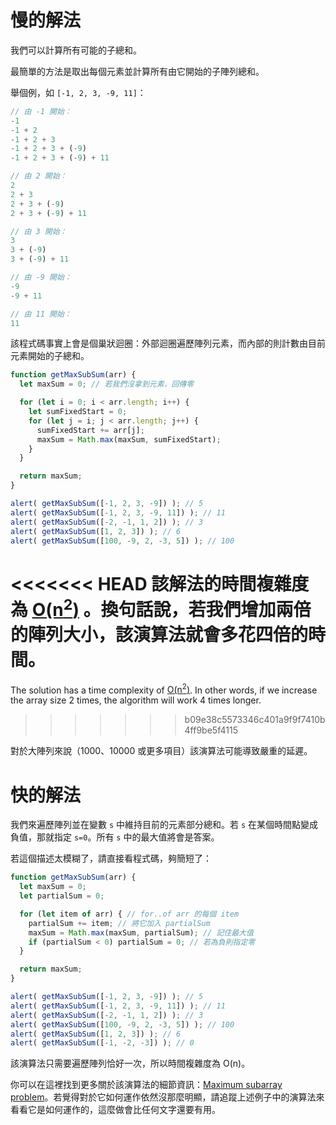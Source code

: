# 慢的解法

我們可以計算所有可能的子總和。

最簡單的方法是取出每個元素並計算所有由它開始的子陣列總和。

舉個例，如 `[-1, 2, 3, -9, 11]`：

```js no-beautify
// 由 -1 開始：
-1
-1 + 2
-1 + 2 + 3
-1 + 2 + 3 + (-9)
-1 + 2 + 3 + (-9) + 11

// 由 2 開始：
2
2 + 3
2 + 3 + (-9)
2 + 3 + (-9) + 11

// 由 3 開始：
3
3 + (-9)
3 + (-9) + 11

// 由 -9 開始：
-9
-9 + 11

// 由 11 開始：
11
```

該程式碼事實上會是個巢狀迴圈：外部迴圈遍歷陣列元素，而內部的則計數由目前元素開始的子總和。

```js run
function getMaxSubSum(arr) {
  let maxSum = 0; // 若我們沒拿到元素，回傳零

  for (let i = 0; i < arr.length; i++) {
    let sumFixedStart = 0;
    for (let j = i; j < arr.length; j++) {
      sumFixedStart += arr[j];
      maxSum = Math.max(maxSum, sumFixedStart);
    }
  }

  return maxSum;
}

alert( getMaxSubSum([-1, 2, 3, -9]) ); // 5
alert( getMaxSubSum([-1, 2, 3, -9, 11]) ); // 11
alert( getMaxSubSum([-2, -1, 1, 2]) ); // 3
alert( getMaxSubSum([1, 2, 3]) ); // 6
alert( getMaxSubSum([100, -9, 2, -3, 5]) ); // 100
```

<<<<<<< HEAD
該解法的時間複雜度為 [O(n<sup>2</sup>)](https://en.wikipedia.org/wiki/Big_O_notation) 。換句話說，若我們增加兩倍的陣列大小，該演算法就會多花四倍的時間。
=======
The solution has a time complexity of [O(n<sup>2</sup>)](https://en.wikipedia.org/wiki/Big_O_notation). In other words, if we increase the array size 2 times, the algorithm will work 4 times longer.
>>>>>>> b09e38c5573346c401a9f9f7410b4ff9be5f4115

對於大陣列來說（1000、10000 或更多項目）該演算法可能導致嚴重的延遲。

# 快的解法

我們來遍歷陣列並在變數 `s` 中維持目前的元素部分總和。若 `s` 在某個時間點變成負值，那就指定 `s=0`。所有 `s` 中的最大值將會是答案。

若這個描述太模糊了，請直接看程式碼，夠簡短了：

```js run demo
function getMaxSubSum(arr) {
  let maxSum = 0;
  let partialSum = 0;

  for (let item of arr) { // for..of arr 的每個 item
    partialSum += item; // 將它加入 partialSum
    maxSum = Math.max(maxSum, partialSum); // 記住最大值
    if (partialSum < 0) partialSum = 0; // 若為負則指定零
  }

  return maxSum;
}

alert( getMaxSubSum([-1, 2, 3, -9]) ); // 5
alert( getMaxSubSum([-1, 2, 3, -9, 11]) ); // 11
alert( getMaxSubSum([-2, -1, 1, 2]) ); // 3
alert( getMaxSubSum([100, -9, 2, -3, 5]) ); // 100
alert( getMaxSubSum([1, 2, 3]) ); // 6
alert( getMaxSubSum([-1, -2, -3]) ); // 0
```

該演算法只需要遍歷陣列恰好一次，所以時間複雜度為 O(n)。

你可以在這裡找到更多關於該演算法的細節資訊：[Maximum subarray problem](http://en.wikipedia.org/wiki/Maximum_subarray_problem)。若覺得對於它如何運作依然沒那麼明顯，請追蹤上述例子中的演算法來看看它是如何運作的，這麼做會比任何文字還要有用。

